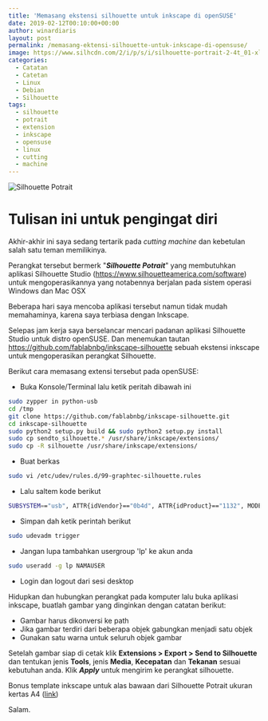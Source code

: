 ```yaml
---
title: 'Memasang ekstensi silhouette untuk inkscape di openSUSE'
date: 2019-02-12T00:10:00+00:00
author: winardiaris
layout: post
permalink: /memasang-ektensi-silhouette-untuk-inkscape-di-opensuse/
image: https://www.silhcdn.com/2/i/p/s/i/silhouette-portrait-2-4t_01-xl.jpg
categories:
  - Catatan
  - Catetan
  - Linux
  - Debian
  - Silhouette
tags:
  - silhouette
  - potrait
  - extension
  - inkscape
  - opensuse
  - linux
  - cutting
  - machine
---
```


![Silhouette Potrait](https://www.silhcdn.com/2/i/p/s/i/silhouette-portrait-2-4t_01-xl.jpg "Silhouette Potrait")  

# Tulisan ini untuk pengingat diri

Akhir-akhir ini saya sedang tertarik pada _cutting machine_ dan kebetulan salah satu teman memilikinya.


Perangkat tersebut bermerk "**_Silhouette Potrait_**" yang membutuhkan aplikasi Silhouette Studio (https://www.silhouetteamerica.com/software) untuk mengoperasikannya yang notabennya berjalan pada sistem operasi Windows dan Mac OSX

Beberapa hari saya mencoba aplikasi tersebut namun tidak mudah memahaminya, karena saya  terbiasa dengan Inkscape. 

Selepas jam kerja saya berselancar mencari padanan aplikasi Silhouette Studio untuk distro openSUSE. Dan menemukan tautan https://github.com/fablabnbg/inkscape-silhouette sebuah ekstensi inkscape untuk mengoperasikan perangkat Silhouette. 


Berikut cara memasang extensi tersebut pada openSUSE:

- Buka Konsole/Terminal lalu ketik peritah dibawah ini

```bash
sudo zypper in python-usb
cd /tmp
git clone https://github.com/fablabnbg/inkscape-silhouette.git
cd inkscape-silhouette
sudo python2 setup.py build && sudo python2 setup.py install
sudo cp sendto_silhouette.* /usr/share/inkscape/extensions/
sudo cp -R silhouette /usr/share/inkscape/extensions/
```

- Buat berkas
```bash
sudo vi /etc/udev/rules.d/99-graphtec-silhouette.rules
```

- Lalu saltem kode berikut 
```bash
SUBSYSTEM=="usb", ATTR{idVendor}=="0b4d", ATTR{idProduct}=="1132", MODE="666"
```

- Simpan dah ketik perintah berikut
```bash
sudo udevadm trigger
```

- Jangan lupa tambahkan usergroup 'lp' ke akun anda
```bash
sudo useradd -g lp NAMAUSER
```

- Login dan logout dari sesi desktop


Hidupkan dan hubungkan perangkat pada komputer lalu buka aplikasi inkscape, buatlah gambar yang dinginkan dengan catatan berikut:

- Gambar harus dikonversi ke path
- Jika gambar terdiri dari beberapa objek gabungkan menjadi satu objek
- Gunakan satu warna untuk seluruh objek gambar

Setelah gambar siap di cetak klik **Extensions > Export > Send to Silhouette** dan tentukan jenis **Tools**, jenis **Media**, **Kecepatan** dan **Tekanan** sesuai kebutuhan anda. Klik **_Apply_** untuk mengirim ke perangkat silhouette.



Bonus 
template inkscape untuk alas bawaan dari Silhouette Potrait ukuran kertas A4 ([link](https://github.com/winardiaris/blog/raw/master/images/template.svg))




Salam.
